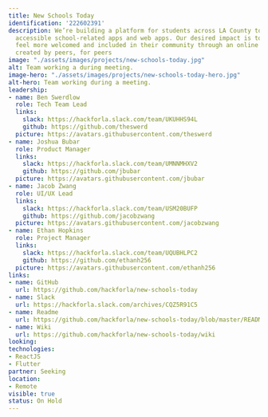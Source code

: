 ```yaml
---
title: New Schools Today
identification: '222602391'
description: We’re building a platform for students across LA County to create more
  accessible school-related apps and web apps. Our desired impact is to make students
  feel more welcomed and included in their community through an online academic environment
  created by peers, for peers
image: "./assets/images/projects/new-schools-today.jpg"
alt: Team working a during meeting.
image-hero: "./assets/images/projects/new-schools-today-hero.jpg"
alt-hero: Team working during a meeting.
leadership:
- name: Ben Swerdlow
  role: Tech Team Lead
  links:
    slack: https://hackforla.slack.com/team/UKUHHS94L
    github: https://github.com/theswerd
  picture: https://avatars.githubusercontent.com/theswerd
- name: Joshua Bubar
  role: Product Manager
  links:
    slack: https://hackforla.slack.com/team/UMNNMHXV2
    github: https://github.com/jbubar
  picture: https://avatars.githubusercontent.com/jbubar
- name: Jacob Zwang
  role: UI/UX Lead
  links:
    slack: https://hackforla.slack.com/team/USM20BUFP
    github: https://github.com/jacobzwang
  picture: https://avatars.githubusercontent.com/jacobzwang
- name: Ethan Hopkins
  role: Project Manager
  links:
    slack: https://hackforla.slack.com/team/UQUBHLPC2
    github: https://github.com/ethanh256
  picture: https://avatars.githubusercontent.com/ethanh256
links:
- name: GitHub
  url: https://github.com/hackforla/new-schools-today
- name: Slack
  url: https://hackforla.slack.com/archives/CQZ5R91C5
- name: Readme
  url: https://github.com/hackforla/new-schools-today/blob/master/README.md
- name: Wiki
  url: https://github.com/hackforla/new-schools-today/wiki
looking: 
technologies:
- ReactJS
- Flutter
partner: Seeking
location:
- Remote
visible: true
status: On Hold
---
```


